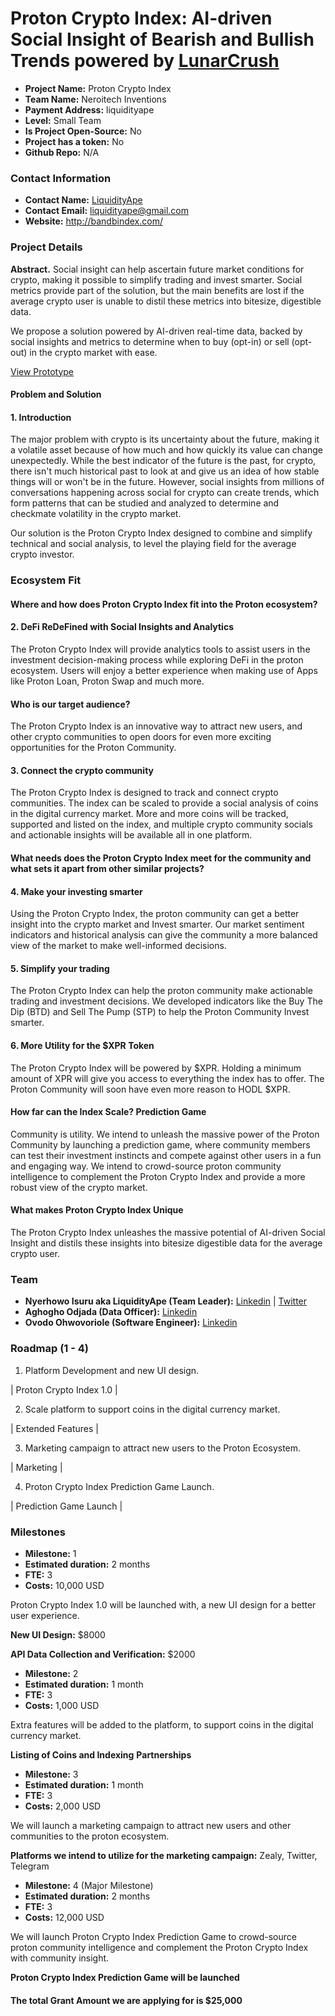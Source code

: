 # Proton Crypto Index: AI-driven Social Insight of Bearish and Bullish Trends powered by [LunarCrush](https://lunarcrush.com/)

- **Project Name:** Proton Crypto Index
- **Team Name:** Neroitech Inventions
- **Payment Address:** liquidityape
- **Level:** Small Team
- **Is Project Open-Source:** No
- **Project has a token:** No
- **Github Repo:** N/A

### Contact Information

- **Contact Name:** [LiquidityApe](https://twitter.com/LiquidityApe)
- **Contact Email:** liquidityape@gmail.com
- **Website:** http://bandbindex.com/

### Project Details

**Abstract.** Social insight can help ascertain future market conditions for crypto, making it possible to simplify trading and invest smarter. Social metrics provide part of the solution, but the main benefits are lost if the average crypto user is unable to distil these metrics into bitesize, digestible data.

We propose a solution powered by AI-driven real-time data, backed by social insights and metrics to determine when to buy (opt-in) or sell (opt-out) in the crypto market with ease.

[View Prototype](https://drive.google.com/file/d/1qTIhuYhc0iNv443ldTdW6Z7qksf-w1O0/view?usp=drive_link)

#### Problem and Solution

#### 1. Introduction

The major problem with crypto is its uncertainty about the future, making it a volatile asset because of how much and how quickly its value can change unexpectedly. While the best indicator of the future is the past, for crypto, there isn't much historical past to look at and give us an idea of how stable things will or won't be in the future. However, social insights from millions of conversations happening across social for crypto can create trends, which form patterns that can be studied and analyzed to determine and checkmate volatility in the crypto market.

Our solution is the Proton Crypto Index designed to combine and simplify technical and social analysis, to level the playing field for the average crypto investor.

### Ecosystem Fit

#### Where and how does Proton Crypto Index fit into the Proton ecosystem?

#### 2. DeFi ReDeFined with Social Insights and Analytics

The Proton Crypto Index will provide analytics tools to assist users in the investment decision-making process while exploring DeFi in the proton ecosystem. Users will enjoy a better experience when making use of Apps like Proton Loan, Proton Swap and much more. 

#### Who is our target audience?

The Proton Crypto Index is an innovative way to attract new users, and other crypto communities to open doors for even more exciting opportunities for the Proton Community.

#### 3. Connect the crypto community

The Proton Crypto Index is designed to track and connect crypto communities. The index can be scaled to provide a social analysis of coins in the digital currency market. More and more coins will be tracked, supported and listed on the index, and multiple crypto community socials and actionable insights will be available all in one platform.

#### What needs does the Proton Crypto Index meet for the community and what sets it apart from other similar projects?

#### 4. Make your investing smarter

Using the Proton Crypto Index, the proton community can get a better insight into the crypto market and Invest smarter. Our market sentiment indicators and historical analysis can give the community a more balanced view of the market to make well-informed decisions. 

#### 5. Simplify your trading

The Proton Crypto Index can help the proton community make actionable trading and investment decisions. We developed indicators like the Buy The Dip (BTD) and Sell The Pump (STP) to help the Proton Community Invest smarter.

#### 6. More Utility for the $XPR Token

The Proton Crypto Index will be powered by $XPR. Holding a minimum amount of XPR will give you access to everything the index has to offer. The Proton Community will soon have even more reason to HODL $XPR.

#### How far can the Index Scale? Prediction Game

Community is utility. We intend to unleash the massive power of the Proton Community by launching a prediction game, where community members can test their investment instincts and compete against other users in a fun and engaging way. We intend to crowd-source proton community intelligence to complement the Proton Crypto Index and provide a more robust view of the crypto market.

#### What makes Proton Crypto Index Unique

The Proton Crypto Index unleashes the massive potential of AI-driven Social Insight and distils these insights into bitesize digestible data for the average crypto user.

### Team

- **Nyerhowo Isuru aka LiquidityApe (Team Leader):** [Linkedin](https://www.linkedin.com/in/nyerhowo-isuru/) | [Twitter](https://twitter.com/LiquidityApe)
- **Aghogho Odjada (Data Officer):** [Linkedin](https://www.linkedin.com/in/odjada-aghogho/)
- **Ovodo Ohwovoriole (Software Engineer):** [Linkedin](https://www.linkedin.com/in/ovodo/)

### Roadmap (1 - 4) 

1. Platform Development and new UI design.

| Proton Crypto Index 1.0 |

2. Scale platform to support coins in the digital currency market.

| Extended Features |

3. Marketing campaign to attract new users to the Proton Ecosystem.

| Marketing |

4. Proton Crypto Index Prediction Game Launch.

| Prediction Game Launch |

### Milestones

- **Milestone:** 1
- **Estimated duration:** 2 months
- **FTE:**  3
- **Costs:** 10,000 USD

Proton Crypto Index 1.0 will be launched with, a new UI design for a better user experience.

**New UI Design:** $8000

**API Data Collection and Verification:** $2000

- **Milestone:** 2
- **Estimated duration:** 1 month
- **FTE:**  3
- **Costs:** 1,000 USD

Extra features will be added to the platform, to support coins in the digital currency market.

**Listing of Coins and Indexing**
**Partnerships**

- **Milestone:** 3
- **Estimated duration:** 1 month
- **FTE:**  3
- **Costs:** 2,000 USD

We will launch a marketing campaign to attract new users and other communities to the proton ecosystem.

**Platforms we intend to utilize for the marketing campaign:** Zealy, Twitter, Telegram

- **Milestone:** 4 (Major Milestone)
- **Estimated duration:** 2 months
- **FTE:**  3
- **Costs:** 12,000 USD

We will launch Proton Crypto Index Prediction Game to crowd-source proton community intelligence and complement the Proton Crypto Index with community insight.

**Proton Crypto Index Prediction Game will be launched**

#### The total Grant Amount we are applying for is $25,000
